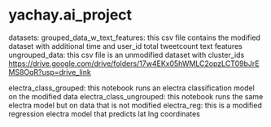 # yachay.ai_project

datasets: 
grouped_data_w_text_features: this csv file contains the modified dataset with additional time and user_id total tweetcount text features
ungrouped_data: this csv file is an unmodified dataset with cluster_ids
https://drive.google.com/drive/folders/17w4EKx05hWMLC2opzLCT09bJrEMS8OqR?usp=drive_link

electra_class_grouped: this notebook runs an electra classification model on the modified data 
electra_class_ungrouped: this notebook runs the same electra model but on data that is not modified
electra_reg: this is a modified regression electra model that predicts lat lng coordinates

